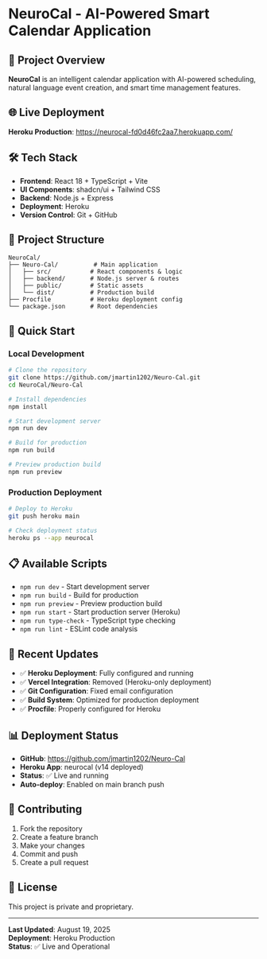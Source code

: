 # NeuroCal - AI-Powered Smart Calendar Application

## 🚀 Project Overview

**NeuroCal** is an intelligent calendar application with AI-powered scheduling, natural language event creation, and smart time management features.

## 🌐 Live Deployment

**Heroku Production**: https://neurocal-fd0d46fc2aa7.herokuapp.com/

## 🛠️ Tech Stack

- **Frontend**: React 18 + TypeScript + Vite
- **UI Components**: shadcn/ui + Tailwind CSS
- **Backend**: Node.js + Express
- **Deployment**: Heroku
- **Version Control**: Git + GitHub

## 📁 Project Structure

```
NeuroCal/
├── Neuro-Cal/          # Main application
│   ├── src/           # React components & logic
│   ├── backend/       # Node.js server & routes
│   ├── public/        # Static assets
│   └── dist/          # Production build
├── Procfile           # Heroku deployment config
└── package.json       # Root dependencies
```

## 🚀 Quick Start

### Local Development

```bash
# Clone the repository
git clone https://github.com/jmartin1202/Neuro-Cal.git
cd NeuroCal/Neuro-Cal

# Install dependencies
npm install

# Start development server
npm run dev

# Build for production
npm run build

# Preview production build
npm run preview
```

### Production Deployment

```bash
# Deploy to Heroku
git push heroku main

# Check deployment status
heroku ps --app neurocal
```

## 📋 Available Scripts

- `npm run dev` - Start development server
- `npm run build` - Build for production
- `npm run preview` - Preview production build
- `npm run start` - Start production server (Heroku)
- `npm run type-check` - TypeScript type checking
- `npm run lint` - ESLint code analysis

## 🔧 Recent Updates

- ✅ **Heroku Deployment**: Fully configured and running
- ✅ **Vercel Integration**: Removed (Heroku-only deployment)
- ✅ **Git Configuration**: Fixed email configuration
- ✅ **Build System**: Optimized for production deployment
- ✅ **Procfile**: Properly configured for Heroku

## 📊 Deployment Status

- **GitHub**: https://github.com/jmartin1202/Neuro-Cal
- **Heroku App**: neurocal (v14 deployed)
- **Status**: ✅ Live and running
- **Auto-deploy**: Enabled on main branch push

## 🤝 Contributing

1. Fork the repository
2. Create a feature branch
3. Make your changes
4. Commit and push
5. Create a pull request

## 📝 License

This project is private and proprietary.

---

**Last Updated**: August 19, 2025  
**Deployment**: Heroku Production  
**Status**: ✅ Live and Operational
